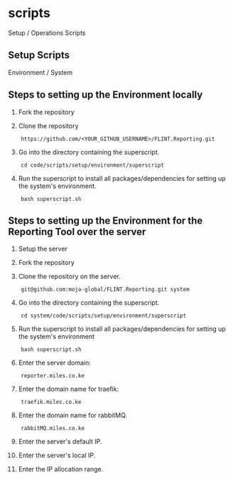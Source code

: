 # scripts
Setup / Operations Scripts

## Setup Scripts 
Environment / System 

## Steps to setting up the Environment locally

1. Fork the repository

2. Clone the repository 

```
    https://github.com/<YOUR_GITHUB_USERNAME>/FLINT.Reporting.git
```

3. Go into the directory containing the superscript.

```
    cd code/scripts/setup/environment/superscript
```
4. Run the superscript to install all packages/dependencies for setting up the system's environment.

```
    bash superscript.sh
```

## Steps to setting up the Environment for the Reporting Tool over the server

1. Setup the server 

2. Fork the repository 

3. Clone the repository on the server.

```
    git@github.com:moja-global/FLINT.Reporting.git system
```

4. Go into the directory containing the superscript.

```
    cd system/code/scripts/setup/environment/superscript
```

5. Run the superscript to install all packages/dependencies for setting up the system's environment

```
    bash superscript.sh
```
6. Enter the server domain: 

``` 
    reporter.miles.co.ke       
```      
7. Enter the domain name for traefik: 

``` 
    traefik.miles.co.ke
```
8. Enter the domain name for rabbitMQ. 
    
``` 
    rabbitMQ.miles.co.ke
```
9. Enter the server's default IP.

10. Enter the server's local IP.

11. Enter the IP allocation range.



